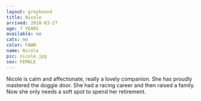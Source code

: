 ```yaml
---
layout: greyhound
title: Nicole
arrived: 2010-03-27
age: 7 YEARS
available: no
cats: no
color: FAWN
name: Nicole
pic: nicole.jpg
sex: FEMALE
---
```


Nicole is calm and affectionate, really a lovely companion.  She has proudly mastered the doggie door.  She had a
racing career and then raised a family.  Now she only needs a soft spot to spend her retirement.
